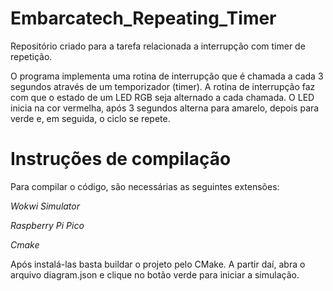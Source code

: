 # Embarcatech_Repeating_Timer
Repositório criado para a tarefa relacionada a interrupção com timer de repetição.

O programa implementa uma rotina de interrupção que é chamada a cada 3 segundos através de um temporizador (timer).
A rotina de interrupção faz com que o estado de um LED RGB seja alternado a cada chamada. O LED inicia na cor vermelha,
após 3 segundos alterna para amarelo, depois para verde e, em seguida, o ciclo se repete.

# Instruções de compilação

Para compilar o código, são necessárias as seguintes extensões: 

*Wokwi Simulator*

*Raspberry Pi Pico*

*Cmake*

Após instalá-las basta buildar o projeto pelo CMake. A partir daí, abra o arquivo 
diagram.json e clique no botão verde para iniciar a simulação.
